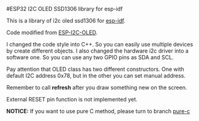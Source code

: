 #ESP32 I2C OLED SSD1306 library for esp-idf

This is a library of i2c oled ssd1306 for [esp-idf](https://github.com/espressif/esp-idf).

Code modified from [ESP-I2C-OLED](https://github.com/baoshi/ESP-I2C-OLED).

I changed the code style into C++. So you can easily use multiple devices by create different objects. I also changed the hardware i2c driver into a software one. So you can use any two GPIO pins as SDA and SCL.

Pay attention that OLED class has two different constructors. One with default I2C address 0x78, but in the other you can set manual address.

Remember to call **refresh** after you draw something new on the screen.

External RESET pin function is not implemented yet.

**NOTICE:** If you want to use pure C method, please turn to branch [pure-c](https://github.com/imxieyi/esp32-i2c-ssd1306-oled/tree/pure-c)

